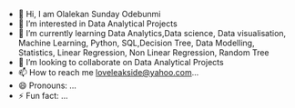 - 👋 Hi, I am Olalekan Sunday Odebunmi
- 👀 I’m interested in Data Analytical Projects
- 🌱 I’m currently learning Data Analytics,Data science, Data visualisation, Machine Learning, Python, SQL,Decision Tree, Data Modelling, Statistics, Linear Regression, Non Linear Regression, Random Tree
- 💞️ I’m looking to collaborate on Data Analytical Projects
- 📫 How to reach me loveleakside@yahoo.com...
- 😄 Pronouns: ...
- ⚡ Fun fact: ...

<!---
olalekanodebunmi123/olalekanodebunmi123 is a ✨ special ✨ repository because its `README.md` (this file) appears on your GitHub profile.
You can click the Preview link to take a look at your changes.
--->
